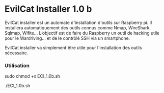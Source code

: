 # EvilCat Installer 1.0 b #

EvilCat installer est un automate d'installation d'outils sur Raspberry pi.
Il installera automatiquement des outils connus comme Nmap, WireShark, Sqlmap, Wifite...
L’objectif est de faire du Raspberry un outil de hacking utile pour le Wardriving... et de le contrôlé SSH via un smartphone.

EvilCat installer va simplement être utile pour l'installation des outils nécessaire.

### Utilisation ###

sudo chmod +x ECI_1.0b.sh

./ECI_1.0b.sh